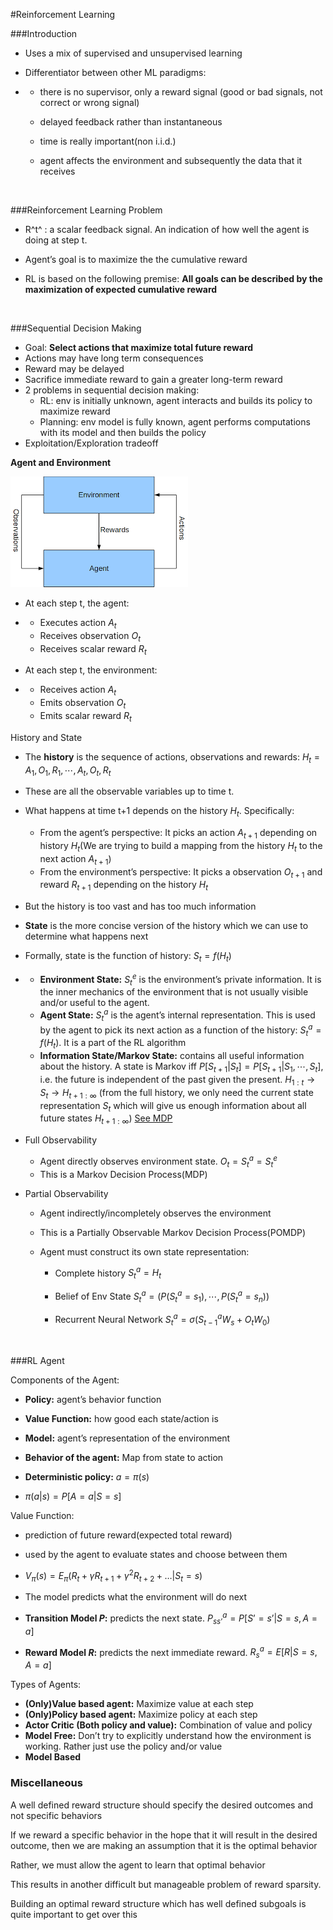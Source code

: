 #Reinforcement Learning

###Introduction

- Uses a mix of supervised and unsupervised learning

- Differentiator between other ML paradigms:

- - there is no supervisor, only a reward signal (good or bad signals, not correct or wrong signal)

  - delayed feedback rather than instantaneous

  - time is really important(non i.i.d.)

  - agent affects the environment and subsequently the data that it receives

    ​

###Reinforcement Learning Problem

- R^t^ : a scalar feedback signal. An indication of how well the agent is doing at step t.

- Agent’s goal is to maximize the the cumulative reward

- RL is based on the following premise: **All goals can be described by the maximization of expected cumulative reward**

  ​

###Sequential Decision Making

- Goal: **Select actions that maximize total future reward**
- Actions may have long term consequences
- Reward may be delayed
- Sacrifice immediate reward to gain a greater long-term reward
- 2 problems in sequential decision making:
  - RL: env is initially unknown, agent interacts and builds its policy to maximize reward
  - Planning: env model is fully known, agent performs computations with its model and then builds the policy
- Exploitation/Exploration tradeoff

**Agent and Environment**

![Agent and Environment](./agent_and_env.tiff)



- At each step t, the agent:

- - Executes action $A_t$
  - Receives observation $O_t$
  - Receives scalar reward $R_t$

- At each step t, the environment:

- - Receives action $A_t$
  - Emits observation $O_t$
  - Emits scalar reward $R_t$

History and State

- The **history** is the sequence of actions, observations and rewards: $H_t = A_1, O_1, R_1, \cdots, A_t, O_t, R_t$

- These are all the observable variables up to time t.

- What happens at time t+1 depends on the history $H_t$. Specifically:

  - From the agent’s perspective: It picks an action $A_{t+1}$ depending on history $H_t$(We are trying to build a mapping from the history $H_t$ to the next action $A_{t+1}$)
  - From the environment’s perspective: It picks a observation $O_{t+1}$ and reward $R_{t+1}$ depending on the history $H_t$

- But the history is too vast and has too much information

- **State** is the more concise version of the history which we can use to determine what happens next

- Formally, state is the function of history: $S_t = f(H_t)$

- - **Environment State:** $S_t^e$ is the environment’s private information. It is the inner mechanics of the environment that is not usually visible and/or useful to the agent.
  - **Agent State:** $S_t^a$ is the agent’s internal representation. This is used by the agent to pick its next action as a function of the history: $S_t^a = f(H_t)$. It is a part of the RL algorithm
  - **Information State/Markov State:** contains all useful information about the history. A state is Markov iff  $P[S_{t+1} | S_t] = P[S_{t+1} | S_1, \cdots, S_t]$, i.e. the future is independent of the past given the present. $H_{1:t} \to S_t \to H_{t+1:\infty}$ (from the full history, we only need the current state representation $S_t$ which will give us enough information about all future states $H_{t+1:\infty}$) [See MDP](#markov-decision-processes)

- Full Observability

  - Agent directly observes environment state. $O_t = S_t^a  = S_t^e$
  - This is a Markov Decision Process(MDP)

- Partial Observability

  - Agent indirectly/incompletely observes the environment

  - This is a Partially Observable Markov Decision Process(POMDP)

  - Agent must construct its own state representation:

    - Complete history $S_t^a = H_t$

    - Belief of Env State $S^a_t = (P(S_t^a = s_1), \cdots, P(S_t^a = s_n))$

    - Recurrent Neural Network $S^a_t = \sigma(S_{t-1}^aW_s + O_tW_0)$

      ​

###RL Agent

Components of the Agent:

- **Policy:** agent’s behavior function
- **Value Function:** how good each state/action is
- **Model:** agent’s representation of the environment


- **Behavior of the agent:** Map from state to action
- **Deterministic policy:** $a = \pi(s)$
- $\pi(a|s) = P[A=a | S=s]$

Value Function:

- prediction of future reward(expected total reward)
- used by the agent to evaluate states and choose between them
- $V_\pi(s) = E_\pi(R_t + \gamma R_{t+1} + \gamma^2R_{t+2} + … | S_t = s)$


- The model predicts what the environment will do next
- **Transition Model $P$:** predicts the next state. $P_{ss’}^a = P[S’=s’ | S=s, A=a]$
- **Reward Model $R$:** predicts the next immediate reward. $R^a_s = E[R | S=s, A=a]$

Types of Agents:

- **(Only)Value based agent:** Maximize value at each step
- **(Only)Policy based agent:** Maximize policy at each step
- **Actor Critic (Both policy and value):** Combination of value and policy
- **Model Free:** Don’t try to explicitly understand how the environment is working. Rather just use the policy and/or value
- **Model Based**



### **Miscellaneous**

A well defined reward structure should specify the desired outcomes and not specific behaviors

If we reward a specific behavior in the hope that it will result in the desired outcome, then we are making an assumption that it is the optimal behavior

Rather, we must allow the agent to learn that optimal behavior

This results in another difficult but manageable problem of reward sparsity.

Building an optimal reward structure which has well defined subgoals is quite important to get over this
